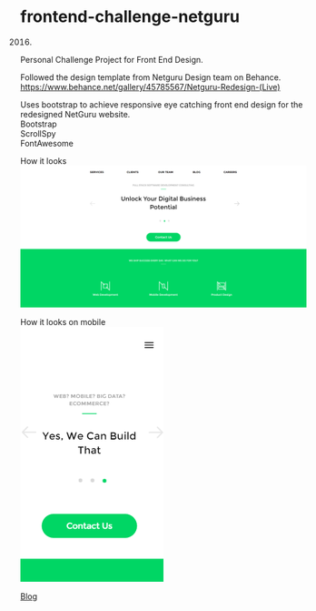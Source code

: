 # frontend-challenge-netguru

2016.

Personal Challenge Project for Front End Design.

Followed the design template from Netguru Design team on Behance. https://www.behance.net/gallery/45785567/Netguru-Redesign-(Live)

Uses bootstrap to achieve responsive eye catching front end design for the redesigned NetGuru website. <br />
Bootstrap <br />
ScrollSpy <br />
FontAwesome <br />

How it looks<br />
![Alt text](/screenshots/screenshot-full.png?raw=true)

How it looks on mobile<br />
![Alt text](/screenshots/screenshot-mobile.png?raw=true)

[Blog](https://leeminho.me)
